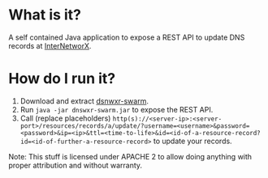 # What is it?
A self contained Java application to expose a REST API to update DNS records at [InterNetworX](https://www.inwx.de).

# How do I run it?
 1. Download and extract [dsnwxr-swarm](https://github.com/suckowbiz/dnswxr/releases/download/v1.0.0/dnswxr-swarm.tar.gz).
 2. Run ```java -jar dnswxr-swarm.jar``` to expose the REST API.
 2. Call (replace placeholders) ```http(s)://<server-ip>:<server-port>/resources/records/a/update/?username=<username>&password=<password>&ip=<ip>&ttl=<time-to-life>&id=<id-of-a-resource-record?id=<id-of-further-a-resource-record>``` to update your records.

Note: This stuff is licensed under APACHE 2 to allow doing anything with proper attribution and without warranty.
